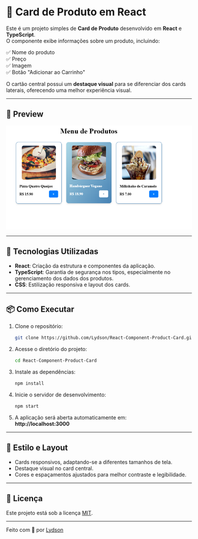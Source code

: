 # 🛒 Card de Produto em React

Este é um projeto simples de **Card de Produto** desenvolvido em **React** e **TypeScript**.  
O componente exibe informações sobre um produto, incluindo:

✅ Nome do produto  
✅ Preço  
✅ Imagem  
✅ Botão "Adicionar ao Carrinho"  

O cartão central possui um **destaque visual** para se diferenciar dos cards laterais, oferecendo uma melhor experiência visual.

---

## 📸 Preview

![Card de Produto](https://github.com/Lydson/React-Component-Product-Card/blob/main/card-produto.png)

---

## 🚀 Tecnologias Utilizadas

- **React**: Criação da estrutura e componentes da aplicação.
- **TypeScript**: Garantia de segurança nos tipos, especialmente no gerenciamento dos dados dos produtos.
- **CSS**: Estilização responsiva e layout dos cards.

---

## 📦 Como Executar

1. Clone o repositório:
    ```bash
    git clone https://github.com/Lydson/React-Component-Product-Card.git
    ```
2. Acesse o diretório do projeto:
    ```bash
    cd React-Component-Product-Card
    ```
3. Instale as dependências:
    ```bash
    npm install
    ```
4. Inicie o servidor de desenvolvimento:
    ```bash
    npm start
    ```
5. A aplicação será aberta automaticamente em:  
    **http://localhost:3000**

---

## 🎨 Estilo e Layout

- Cards responsivos, adaptando-se a diferentes tamanhos de tela.
- Destaque visual no card central.
- Cores e espaçamentos ajustados para melhor contraste e legibilidade.

---

## 📄 Licença

Este projeto está sob a licença [MIT](LICENSE).

---

Feito com 💙 por [Lydson](https://github.com/Lydson)
